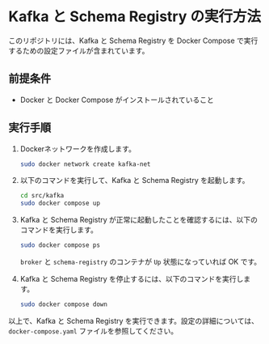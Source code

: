 # Kafka と Schema Registry の実行方法

このリポジトリには、Kafka と Schema Registry を Docker Compose で実行するための設定ファイルが含まれています。

## 前提条件

- Docker と Docker Compose がインストールされていること

## 実行手順

1. Dockerネットワークを作成します。
    ```bash
    sudo docker network create kafka-net
    ```

2. 以下のコマンドを実行して、Kafka と Schema Registry を起動します。

   ```bash
   cd src/kafka
   sudo docker compose up
   ```

3. Kafka と Schema Registry が正常に起動したことを確認するには、以下のコマンドを実行します。

   ```bash
   sudo docker compose ps
   ```

   `broker` と `schema-registry` のコンテナが `Up` 状態になっていれば OK です。

4. Kafka と Schema Registry を停止するには、以下のコマンドを実行します。

   ```bash
   sudo docker compose down
   ```

以上で、Kafka と Schema Registry を実行できます。設定の詳細については、`docker-compose.yaml` ファイルを参照してください。